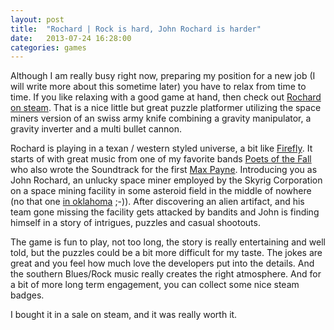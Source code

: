 ```yaml
---
layout: post
title:  "Rochard | Rock is hard, John Rochard is harder"
date:   2013-07-24 16:28:00
categories: games
---
```


Although I am really busy right now, preparing my position for a new job (I will write more about this sometime later) you have to relax from time to time. If you like relaxing with a good game at hand, then check out [Rochard][Rochard] [on steam][RochardSteam]. That is a nice little but great puzzle platformer utilizing the space miners version of an swiss army knife combining a gravity manipulator, a gravity inverter and a multi bullet cannon.

<!--more-->

Rochard is playing in a texan / western styled universe, a bit like [Firefly][Firefly]. It starts of with great music from one of my favorite bands [Poets of the Fall][PotF] who also wrote the Soundtrack for the first [Max Payne][Payne]. Introducing you as John Rochard, an unlucky space miner employed by the Skyrig Corporation on a space mining facility in some asteroid field in the middle of nowhere (no that one [in oklahoma][nowhere] ;-)). After discovering an alien artifact, and his team gone missing the facility gets attacked by bandits and John is finding himself in a story of intrigues, puzzles and casual shootouts.

The game is fun to play, not too long, the story is really entertaining and well told, but the puzzles could be a bit more difficult for my taste. The jokes are great and you feel how much love the developers put into the details. And the southern Blues/Rock music really creates the right atmosphere. And for a bit of more long term engagement, you can collect some nice steam badges.

I bought it in a sale on steam, and it was really worth it.


[Rochard]: http://www.rochardthegame.com/de/
[RochardSteam]: http://store.steampowered.com/app/107800/?snr=1_7_15__13
[Firefly]: http://www.imdb.com/title/tt0303461/?ref_=sr_1
[PotF]: http://www.poetsofthefall.com/
[Payne]: http://www.rockstargames.com/maxpayne
[nowhere]: https://www.google.de/search?q=nowhere+oklahoma
